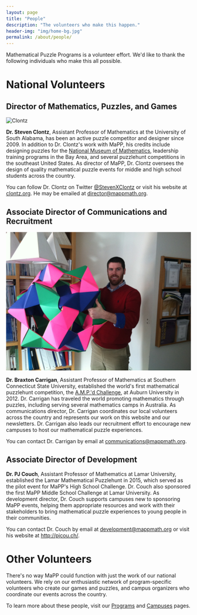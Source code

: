 ```yaml
---
layout: page
title: "People"
description: "The volunteers who make this happen."
header-img: "img/home-bg.jpg"
permalink: /about/people/
---
```


Mathematical Puzzle Programs is a volunteer effort. We'd like to
thank the following individuals who make this all possible.

# National Volunteers

## Director of Mathematics, Puzzles, and Games

![Clontz](http://www.gravatar.com/avatar/2f9ecf8e56d48c8fd7adff7a8b5400bb?size=200)

**Dr. Steven Clontz**, Assistant Professor of Mathematics at the University
of South Alabama, has been an active puzzle competitor and designer since 2009.
In addition to Dr. Clontz's work with MaPP, his credits include designing
puzzles for the [National Museum of Mathematics](http://momath.org/),
leadership training programs in the Bay Area,
and several puzzlehunt competitions in the southeast United States.
As director of MaPP, Dr. Clontz oversees the design of quality mathematical
puzzle events for middle and high school students across the country.

You can follow Dr. Clontz on Twitter
[@StevenXClontz](http://twitter.com/StevenXClontz) or visit his website
at [clontz.org](http://clontz.org). He may be emailed at
<director@mappmath.org>.

## Associate Director of Communications and Recruitment  

![Carrigan](/img/braxton-carrigan.jpg)

**Dr. Braxton Carrigan**, Assistant Professor of Mathematics at
Southern Connecticut State University, established the world's first
mathematical puzzlehunt competition, the
[A.M.P.'d Challenge](http://www.auburn.edu/cosam/departments/outreach/programs/AMPd/),
at Auburn University in 2012. Dr. Carrigan has traveled
the world promoting mathematics through puzzles, including serving several
mathematics camps in Australia. As communications director, Dr. Carrigan
coordinates our local volunteers across the country and represents our
work on this website and our newsletters. Dr. Carrigan also leads our
recruitment effort to encourage new campuses to host our mathematical
puzzle experiences.

You can contact Dr. Carrigan by email at <communications@mappmath.org>.

## Associate Director of Development

**Dr. PJ Couch**, Assistant Professor of Mathematics at Lamar University,
established the Lamar Mathematical Puzzlehunt in 2015, which served as the
pilot event for MaPP's High School Challenge. Dr. Couch also sponsored the
first MaPP Middle School Challenge at Lamar University. As development
director, Dr. Couch supports campuses new to sponsoring MaPP events, helping
them appropriate resources and work with their stakeholders to bring
mathematical puzzle experiences to young people in their communities.

You can contact Dr. Couch by email at <development@mappmath.org> or
visit his website at <http://pjcou.ch/>.

# Other Volunteers

There's no way MaPP could function with just the work of our national
volunteers. We rely on our enthusiastic network of program-specific volunteers
who create our games and puzzles, and campus organizers who coordinate our
events across the country.

To learn more about these people, visit our [Programs](/programs/) and
[Campuses](/campuses/) pages.
